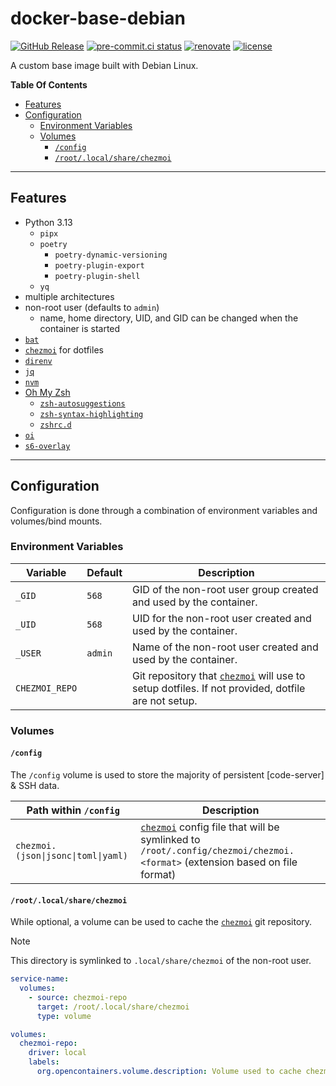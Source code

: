 # docker-base-debian

[![GitHub Release](https://img.shields.io/github/v/release/finleyfamily/docker-base-debian?logo=github&color=2496ED)](https://github.com/finleyfamily/docker-base-debian/releases)
[![pre-commit.ci status](https://results.pre-commit.ci/badge/github/finleyfamily/docker-base-debian/master.svg)](https://results.pre-commit.ci/latest/github/finleyfamily/docker-base-debian/master)
[![renovate](https://img.shields.io/badge/renovate-enabled-brightgreen?logo=renovate&logoColor=143C8C)](https://developer.mend.io/github/finleyfamily/docker-base-debian)
[![license][license-shield]](./LICENSE)

A custom base image built with Debian Linux.

**Table Of Contents** <!-- markdownlint-disable-line MD036 -->

<!-- mdformat-toc start --slug=github --no-anchors --maxlevel=6 --minlevel=2 -->

- [Features](#features)
- [Configuration](#configuration)
  - [Environment Variables](#environment-variables)
  - [Volumes](#volumes)
    - [`/config`](#config)
    - [`/root/.local/share/chezmoi`](#rootlocalsharechezmoi)

<!-- mdformat-toc end -->

______________________________________________________________________

## Features

- Python 3.13
  - `pipx`
  - `poetry`
    - `poetry-dynamic-versioning`
    - `poetry-plugin-export`
    - `poetry-plugin-shell`
  - `yq`
- multiple architectures
- non-root user (defaults to `admin`)
  - name, home directory, UID, and GID can be changed when the container is started
- [`bat`]
- [`chezmoi`] for dotfiles
- [`direnv`]
- [`jq`](https://jqlang.org/)
- [`nvm`]
- [Oh My Zsh]
  - [`zsh-autosuggestions`](https://github.com/zsh-users/zsh-autosuggestions)
  - [`zsh-syntax-highlighting`](https://github.com/zsh-users/zsh-syntax-highlighting)
  - [`zshrc.d`](https://github.com/mattmc3/zshrc.d)
- [`oi`](https://github.com/finleyfamily/oi)
- [`s6-overlay`]

______________________________________________________________________

## Configuration

Configuration is done through a combination of environment variables and volumes/bind mounts.

### Environment Variables

| Variable       | Default | Description                                                                                         |
| -------------- | ------- | --------------------------------------------------------------------------------------------------- |
| `_GID`         | `568`   | GID of the non-root user group created and used by the container.                                   |
| `_UID`         | `568`   | UID for the non-root user created and used by the container.                                        |
| `_USER`        | `admin` | Name of the non-root user created and used by the container.                                        |
| `CHEZMOI_REPO` |         | Git repository that [`chezmoi`] will use to setup dotfiles. If not provided, dotfile are not setup. |

### Volumes

#### `/config`

The `/config` volume is used to store the majority of persistent [code-server] & SSH data.

| Path within `/config`               | Description                                                                                                                 |
| ----------------------------------- | --------------------------------------------------------------------------------------------------------------------------- |
| `chezmoi.(json\|jsonc\|toml\|yaml)` | [`chezmoi`] config file that will be symlinked to `/root/.config/chezmoi/chezmoi.<format>` (extension based on file format) |

#### `/root/.local/share/chezmoi`

While optional, a volume can be used to cache the [`chezmoi`] git repository.

> [!NOTE]
> This directory is symlinked to `.local/share/chezmoi` of the non-root user.

```yaml
service-name:
  volumes:
    - source: chezmoi-repo
      target: /root/.local/share/chezmoi
      type: volume

volumes:
  chezmoi-repo:
    driver: local
    labels:
      org.opencontainers.volume.description: Volume used to cache chezmoi dotfile repository.
```

[license-shield]: https://img.shields.io/github/license/finleyfamily/docker-base-debian.svg
[oh my zsh]: https://github.com/ohmyzsh/ohmyzsh
[`bat`]: https://github.com/sharkdp/bat
[`chezmoi`]: https://github.com/twpayne/chezmoi
[`direnv`]: https://github.com/direnv/direnv
[`nvm`]: https://github.com/nvm-sh/nvm
[`s6-overlay`]: https://github.com/just-containers/s6-overlay
